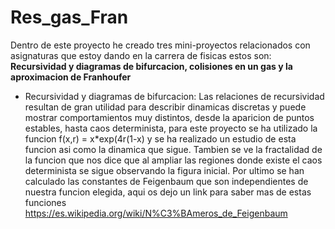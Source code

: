# Res_gas_Fran

Dentro de este proyecto he creado tres mini-proyectos relacionados con asignaturas que estoy dando en la carrera de fisicas estos son:
**Recursividad y diagramas de bifurcacion, colisiones en un gas y la aproximacion de Franhoufer**
- Recursividad y diagramas de bifurcacion: Las relaciones de recursividad resultan de gran utilidad para describir dinamicas discretas y puede mostrar comportamientos muy distintos, desde la aparicion de puntos estables, hasta caos
determinista, para este proyecto se ha utilizado la funcion f(x,r) = x*exp(4r(1-x) y se ha realizado un estudio de esta funcion asi como la dinamica que sigue. Tambien se ve la fractalidad de la funcion que nos dice que al ampliar las regiones donde existe el caos determinista se sigue observando la figura inicial. Por ultimo se han calculado las constantes de Feigenbaum que son independientes de nuestra funcion elegida, aqui os dejo un link para saber mas de estas funciones https://es.wikipedia.org/wiki/N%C3%BAmeros_de_Feigenbaum

